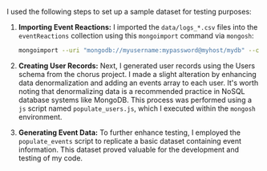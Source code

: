 I used the following steps to set up a sample dataset for testing purposes:

1. **Importing Event Reactions:**
   I imported the `data/logs_*.csv` files into the `eventReactions` collection using this `mongoimport` command via `mongosh`:
   
   ```bash
   mongoimport --uri "mongodb://myusername:mypassword@myhost/mydb" --collection eventReactions --type csv --headerline --file path/to/logs.csv
   ```

2. **Creating User Records:**
   Next, I generated user records using the Users schema from the chorus project. I made a slight alteration by enhancing data denormalization and adding an events array to each user. It's worth noting that denormalizing data is a recommended practice in NoSQL database systems like MongoDB. This process was performed using a `js` script named `populate_users.js`, which I executed within the `mongosh` environment.

3. **Generating Event Data:**
   To further enhance testing, I employed the `populate_events` script to replicate a basic dataset containing event information. This dataset proved valuable for the development and testing of my code.